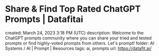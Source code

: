 # Share & Find Top Rated ChatGPT Prompts | Datafitai

created: March 24, 2023 3:18 PM (UTC)
description: Welcome to the ChatGPT prompts community where you can share your tried and tested prompts or find highly-voted prompts from others. Let's prompt!
folder: AI Systems / AI | Prompt | Resources
tags: ai, prompts
url: https://datafit.ai/